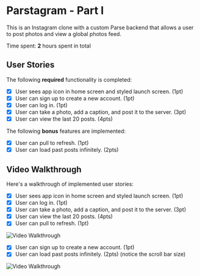 # Parstagram - Part I

This is an Instagram clone with a custom Parse backend that allows a user to post photos and view a global photos feed.

Time spent: **2** hours spent in total

## User Stories

The following **required** functionality is completed:

- [X] User sees app icon in home screen and styled launch screen. (1pt)
- [X] User can sign up to create a new account. (1pt)
- [X] User can log in. (1pt)
- [X] User can take a photo, add a caption, and post it to the server. (3pt)
- [X] User can view the last 20 posts. (4pts)

The following **bonus** features are implemented:

- [x] User can pull to refresh. (1pt)
- [x] User can load past posts infinitely. (2pts)

## Video Walkthrough

Here's a walkthrough of implemented user stories:

- [X] User sees app icon in home screen and styled launch screen. (1pt)
- [X] User can log in. (1pt)
- [X] User can take a photo, add a caption, and post it to the server. (3pt)
- [X] User can view the last 20 posts. (4pts)
- [x] User can pull to refresh. (1pt)

<img src='http://g.recordit.co/DgWaRM5E72.gif' title='Video Walkthrough' width='' alt='Video Walkthrough' />


- [X] User can sign up to create a new account. (1pt)
- [x] User can load past posts infinitely. (2pts) (notice the scroll bar size)

<img src='http://g.recordit.co/bp39YQob3k.gif' title='Video Walkthrough' width='' alt='Video Walkthrough' />

